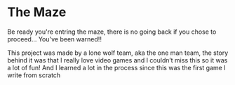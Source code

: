 # The Maze
Be ready you're entring the maze, there is no going back if you chose to proceed... You've been warned!!


This project was made by a lone wolf team, aka the one man team, the story behind it was that I really love video games and I couldn’t miss this so it was a lot of fun! And I learned a lot in the process since this was the first game I write from scratch
